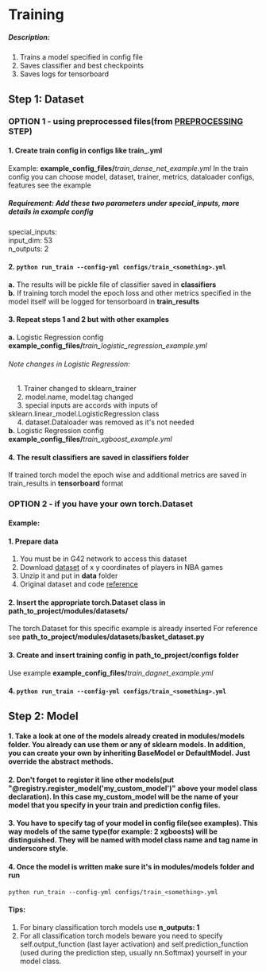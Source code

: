 # Training 

##### Description:
1. Trains a model specified in config file 
2. Saves classifier and best checkpoints 
3. Saves logs for tensorboard

## Step 1: Dataset 
### OPTION 1 - using preprocessed files(from [PREPROCESSING](PREPROCESSING.MD) STEP)


#### 1. Create train config in **configs** like train_<something>.yml
Example: **example_config_files/**_train_dense_net_example.yml_
In the train config you can choose model, dataset, trainer, metrics, dataloader configs, features see the example
##### Requirement: Add these two parameters under special_inputs, more details in example config
special_inputs: <br/>
input_dim: 53  
n_outputs: 2


#### 2. `python run_train --config-yml configs/train_<something>.yml`
**a.** The results will be pickle file of classifier saved in **classifiers** <br />
**b.** If training torch model the epoch loss and other metrics specified in the model itself will be logged for tensorboard in **train_results**<br />

#### 3. Repeat steps 1 and 2 but with other examples
**a.** Logistic Regression config **example_config_files/**_train_logistic_regression_example.yml_
###### Note changes in Logistic Regression:
&emsp; 1. Trainer changed to sklearn_trainer <br />
&emsp; 2. model.name, model.tag changed <br />
&emsp; 3. special inputs are accords with inputs of sklearn.linear_model.LogisticRegression class<br />
&emsp; 4. dataset.Dataloader was removed as it's not needed<br />
**b.** Logistic Regression config **example_config_files/**_train_xgboost_example.yml_

#### 4. The result classifiers are saved in classifiers folder
If trained torch model the epoch wise and additional metrics are saved in train_results in **tensorboard** format


### OPTION 2 - if you have your own torch.Dataset
#### Example:
#### 1. Prepare data
1. You must be in G42 network to access this dataset
2. Download [dataset](https://uan-example-datasets.obs.ae-ad-1.g42cloud.com/dagnet.zip) of x y coordinates of players in NBA games
3. Unzip it and put in **data** folder
4. Original dataset and code [reference](https://github.com/alexmonti19/dagnet)

#### 2. Insert the appropriate torch.Dataset class in **path_to_project/modules/datasets/**
The torch.Dataset for this specific example is already inserted
For reference see **path_to_project/modules/datasets/basket_dataset.py**

#### 3. Create and insert training config in **path_to_project/configs** folder
Use example **example_config_files/**_train_dagnet_example.yml_

#### 4. `python run_train --config-yml configs/train_<something>.yml`


## Step 2: Model
#### 1. Take a look at one of the models already created in modules/models folder. You already can use them or any of sklearn models. In addition, you can create your own by inheriting BaseModel or DefaultModel. Just override the abstract methods.
#### 2. Don't forget to register it line other models(put "@registry.register_model('**my_custom_model**')" above your model class declaration). In this case **my_custom_model** will be the name of your model that you specify in your train and prediction config files.
#### 3. You have to specify tag of your model in config file(see examples). This way models of the same type(for example: 2 **xgboost**s) will be distinguished. They will be named with model class name and tag name in underscore style.
#### 4. Once the model is written make sure it's in modules/models folder and run
`python run_train --config-yml configs/train_<something>.yml`


#### Tips:
1. For binary classification torch models use **n_outputs: 1**
2. For all classification torch models beware you need to specify self.output_function (last layer activation) and self.prediction_function (used during the prediction step, usually nn.Softmax) yourself in your model class.
